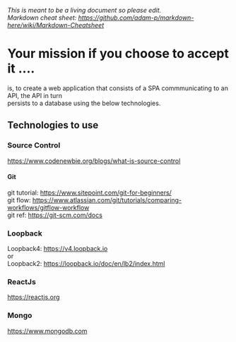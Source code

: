 *This is meant to be a living document so please edit.* \
*Markdown cheat sheet: https://github.com/adam-p/markdown-here/wiki/Markdown-Cheatsheet*

# Your mission if you choose to accept it ....

is, to create a web application that consists of a SPA commmunicating to an API, the API in turn \
persists to a database using the below technologies.

## Technologies to use

### Source Control

https://www.codenewbie.org/blogs/what-is-source-control

#### Git
git tutorial: https://www.sitepoint.com/git-for-beginners/ \
git flow: https://www.atlassian.com/git/tutorials/comparing-workflows/gitflow-workflow \
git ref: https://git-scm.com/docs

### Loopback
Loopback4: https://v4.loopback.io \
or \
Loopback2: https://loopback.io/doc/en/lb2/index.html

### ReactJs
https://reactjs.org

### Mongo
https://www.mongodb.com
